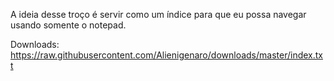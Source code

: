 A ideia desse troço é servir como um índice para que eu possa navegar usando somente o notepad.



Downloads:  https://raw.githubusercontent.com/Alienigenaro/downloads/master/index.txt




